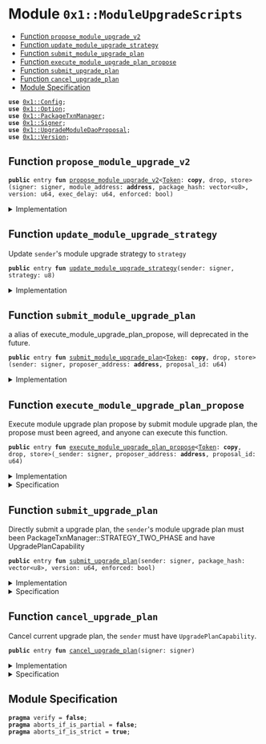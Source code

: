 
<a name="0x1_ModuleUpgradeScripts"></a>

# Module `0x1::ModuleUpgradeScripts`



-  [Function `propose_module_upgrade_v2`](#0x1_ModuleUpgradeScripts_propose_module_upgrade_v2)
-  [Function `update_module_upgrade_strategy`](#0x1_ModuleUpgradeScripts_update_module_upgrade_strategy)
-  [Function `submit_module_upgrade_plan`](#0x1_ModuleUpgradeScripts_submit_module_upgrade_plan)
-  [Function `execute_module_upgrade_plan_propose`](#0x1_ModuleUpgradeScripts_execute_module_upgrade_plan_propose)
-  [Function `submit_upgrade_plan`](#0x1_ModuleUpgradeScripts_submit_upgrade_plan)
-  [Function `cancel_upgrade_plan`](#0x1_ModuleUpgradeScripts_cancel_upgrade_plan)
-  [Module Specification](#@Module_Specification_0)


<pre><code><b>use</b> <a href="Config.md#0x1_Config">0x1::Config</a>;
<b>use</b> <a href="Option.md#0x1_Option">0x1::Option</a>;
<b>use</b> <a href="PackageTxnManager.md#0x1_PackageTxnManager">0x1::PackageTxnManager</a>;
<b>use</b> <a href="Signer.md#0x1_Signer">0x1::Signer</a>;
<b>use</b> <a href="UpgradeModuleDaoProposal.md#0x1_UpgradeModuleDaoProposal">0x1::UpgradeModuleDaoProposal</a>;
<b>use</b> <a href="Version.md#0x1_Version">0x1::Version</a>;
</code></pre>



<a name="0x1_ModuleUpgradeScripts_propose_module_upgrade_v2"></a>

## Function `propose_module_upgrade_v2`



<pre><code><b>public</b> entry <b>fun</b> <a href="ModuleUpgradeScripts.md#0x1_ModuleUpgradeScripts_propose_module_upgrade_v2">propose_module_upgrade_v2</a>&lt;<a href="Token.md#0x1_Token">Token</a>: <b>copy</b>, drop, store&gt;(signer: signer, module_address: <b>address</b>, package_hash: vector&lt;u8&gt;, version: u64, exec_delay: u64, enforced: bool)
</code></pre>



<details>
<summary>Implementation</summary>


<pre><code><b>public</b> entry <b>fun</b> <a href="ModuleUpgradeScripts.md#0x1_ModuleUpgradeScripts_propose_module_upgrade_v2">propose_module_upgrade_v2</a>&lt;<a href="Token.md#0x1_Token">Token</a>: <b>copy</b> + drop + store&gt;(
    signer: signer,
    module_address: <b>address</b>,
    package_hash: vector&lt;u8&gt;,
    version: u64,
    exec_delay: u64,
    enforced: bool,
) {
    <a href="UpgradeModuleDaoProposal.md#0x1_UpgradeModuleDaoProposal_propose_module_upgrade_v2">UpgradeModuleDaoProposal::propose_module_upgrade_v2</a>&lt;<a href="Token.md#0x1_Token">Token</a>&gt;(
        &signer,
        module_address,
        package_hash,
        version,
        exec_delay,
        enforced
    );
}
</code></pre>



</details>

<a name="0x1_ModuleUpgradeScripts_update_module_upgrade_strategy"></a>

## Function `update_module_upgrade_strategy`

Update <code>sender</code>'s module upgrade strategy to <code>strategy</code>


<pre><code><b>public</b> entry <b>fun</b> <a href="ModuleUpgradeScripts.md#0x1_ModuleUpgradeScripts_update_module_upgrade_strategy">update_module_upgrade_strategy</a>(sender: signer, strategy: u8)
</code></pre>



<details>
<summary>Implementation</summary>


<pre><code><b>public</b> entry <b>fun</b> <a href="ModuleUpgradeScripts.md#0x1_ModuleUpgradeScripts_update_module_upgrade_strategy">update_module_upgrade_strategy</a>(
    sender: signer,
    strategy: u8,
) {
    // 1. check version
    <b>if</b> (strategy == <a href="PackageTxnManager.md#0x1_PackageTxnManager_get_strategy_two_phase">PackageTxnManager::get_strategy_two_phase</a>()) {
        <b>if</b> (!<a href="Config.md#0x1_Config_config_exist_by_address">Config::config_exist_by_address</a>&lt;<a href="Version.md#0x1_Version_Version">Version::Version</a>&gt;(<a href="Signer.md#0x1_Signer_address_of">Signer::address_of</a>(&sender))) {
            <a href="Config.md#0x1_Config_publish_new_config">Config::publish_new_config</a>&lt;<a href="Version.md#0x1_Version_Version">Version::Version</a>&gt;(&sender, <a href="Version.md#0x1_Version_new_version">Version::new_version</a>(1));
        }
    };

    // 2. <b>update</b> strategy
    <a href="PackageTxnManager.md#0x1_PackageTxnManager_update_module_upgrade_strategy">PackageTxnManager::update_module_upgrade_strategy</a>(
        &sender,
        strategy,
        <a href="Option.md#0x1_Option_none">Option::none</a>&lt;u64&gt;(),
    );
}
</code></pre>



</details>

<a name="0x1_ModuleUpgradeScripts_submit_module_upgrade_plan"></a>

## Function `submit_module_upgrade_plan`

a alias of execute_module_upgrade_plan_propose, will deprecated in the future.


<pre><code><b>public</b> entry <b>fun</b> <a href="ModuleUpgradeScripts.md#0x1_ModuleUpgradeScripts_submit_module_upgrade_plan">submit_module_upgrade_plan</a>&lt;<a href="Token.md#0x1_Token">Token</a>: <b>copy</b>, drop, store&gt;(sender: signer, proposer_address: <b>address</b>, proposal_id: u64)
</code></pre>



<details>
<summary>Implementation</summary>


<pre><code><b>public</b> entry <b>fun</b> <a href="ModuleUpgradeScripts.md#0x1_ModuleUpgradeScripts_submit_module_upgrade_plan">submit_module_upgrade_plan</a>&lt;<a href="Token.md#0x1_Token">Token</a>: <b>copy</b> + drop + store&gt;(
    sender: signer,
    proposer_address: <b>address</b>,
    proposal_id: u64,
) {
    <a href="ModuleUpgradeScripts.md#0x1_ModuleUpgradeScripts_execute_module_upgrade_plan_propose">Self::execute_module_upgrade_plan_propose</a>&lt;<a href="Token.md#0x1_Token">Token</a>&gt;(sender, proposer_address, proposal_id);
}
</code></pre>



</details>

<a name="0x1_ModuleUpgradeScripts_execute_module_upgrade_plan_propose"></a>

## Function `execute_module_upgrade_plan_propose`

Execute module upgrade plan propose by submit module upgrade plan, the propose must been agreed, and anyone can execute this function.


<pre><code><b>public</b> entry <b>fun</b> <a href="ModuleUpgradeScripts.md#0x1_ModuleUpgradeScripts_execute_module_upgrade_plan_propose">execute_module_upgrade_plan_propose</a>&lt;<a href="Token.md#0x1_Token">Token</a>: <b>copy</b>, drop, store&gt;(_sender: signer, proposer_address: <b>address</b>, proposal_id: u64)
</code></pre>



<details>
<summary>Implementation</summary>


<pre><code><b>public</b> entry <b>fun</b> <a href="ModuleUpgradeScripts.md#0x1_ModuleUpgradeScripts_execute_module_upgrade_plan_propose">execute_module_upgrade_plan_propose</a>&lt;<a href="Token.md#0x1_Token">Token</a>: <b>copy</b> + drop + store&gt;(
    _sender: signer,
    proposer_address: <b>address</b>,
    proposal_id: u64,
) {
    <a href="UpgradeModuleDaoProposal.md#0x1_UpgradeModuleDaoProposal_submit_module_upgrade_plan">UpgradeModuleDaoProposal::submit_module_upgrade_plan</a>&lt;<a href="Token.md#0x1_Token">Token</a>&gt;(proposer_address, proposal_id);
}
</code></pre>



</details>

<details>
<summary>Specification</summary>



<pre><code><b>pragma</b> verify = <b>false</b>;
</code></pre>



</details>

<a name="0x1_ModuleUpgradeScripts_submit_upgrade_plan"></a>

## Function `submit_upgrade_plan`

Directly submit a upgrade plan, the <code>sender</code>'s module upgrade plan must been PackageTxnManager::STRATEGY_TWO_PHASE and have UpgradePlanCapability


<pre><code><b>public</b> entry <b>fun</b> <a href="ModuleUpgradeScripts.md#0x1_ModuleUpgradeScripts_submit_upgrade_plan">submit_upgrade_plan</a>(sender: signer, package_hash: vector&lt;u8&gt;, version: u64, enforced: bool)
</code></pre>



<details>
<summary>Implementation</summary>


<pre><code><b>public</b> entry <b>fun</b> <a href="ModuleUpgradeScripts.md#0x1_ModuleUpgradeScripts_submit_upgrade_plan">submit_upgrade_plan</a>(sender: signer, package_hash: vector&lt;u8&gt;, version:u64, enforced: bool) {
    <a href="PackageTxnManager.md#0x1_PackageTxnManager_submit_upgrade_plan_v2">PackageTxnManager::submit_upgrade_plan_v2</a>(&sender, package_hash, version, enforced);
}
</code></pre>



</details>

<details>
<summary>Specification</summary>



<pre><code><b>pragma</b> verify = <b>false</b>;
</code></pre>



</details>

<a name="0x1_ModuleUpgradeScripts_cancel_upgrade_plan"></a>

## Function `cancel_upgrade_plan`

Cancel current upgrade plan, the <code>sender</code> must have <code>UpgradePlanCapability</code>.


<pre><code><b>public</b> entry <b>fun</b> <a href="ModuleUpgradeScripts.md#0x1_ModuleUpgradeScripts_cancel_upgrade_plan">cancel_upgrade_plan</a>(signer: signer)
</code></pre>



<details>
<summary>Implementation</summary>


<pre><code><b>public</b> entry <b>fun</b> <a href="ModuleUpgradeScripts.md#0x1_ModuleUpgradeScripts_cancel_upgrade_plan">cancel_upgrade_plan</a>(
    signer: signer,
) {
    <a href="PackageTxnManager.md#0x1_PackageTxnManager_cancel_upgrade_plan">PackageTxnManager::cancel_upgrade_plan</a>(&signer);
}
</code></pre>



</details>

<details>
<summary>Specification</summary>



<pre><code><b>pragma</b> verify = <b>false</b>;
</code></pre>



</details>

<a name="@Module_Specification_0"></a>

## Module Specification



<pre><code><b>pragma</b> verify = <b>false</b>;
<b>pragma</b> aborts_if_is_partial = <b>false</b>;
<b>pragma</b> aborts_if_is_strict = <b>true</b>;
</code></pre>
